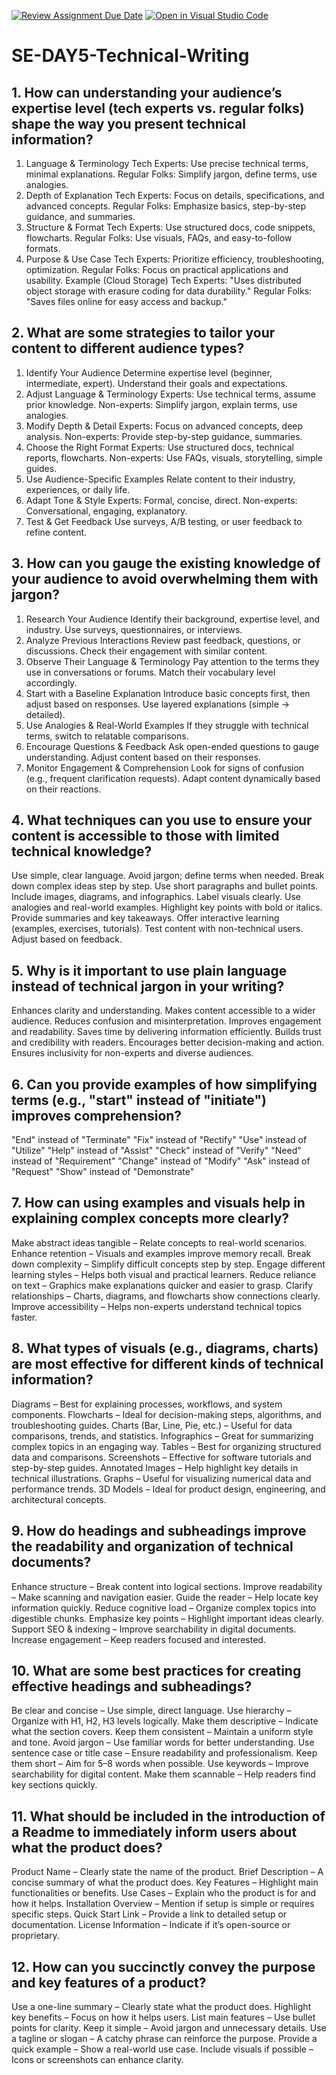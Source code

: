 [![Review Assignment Due Date](https://classroom.github.com/assets/deadline-readme-button-22041afd0340ce965d47ae6ef1cefeee28c7c493a6346c4f15d667ab976d596c.svg)](https://classroom.github.com/a/zsAR-pyY)
[![Open in Visual Studio Code](https://classroom.github.com/assets/open-in-vscode-2e0aaae1b6195c2367325f4f02e2d04e9abb55f0b24a779b69b11b9e10269abc.svg)](https://classroom.github.com/online_ide?assignment_repo_id=18594884&assignment_repo_type=AssignmentRepo)
# SE-DAY5-Technical-Writing
## 1. How can understanding your audience’s expertise level (tech experts vs. regular folks) shape the way you present technical information?
  1. Language & Terminology
Tech Experts: Use precise technical terms, minimal explanations.
Regular Folks: Simplify jargon, define terms, use analogies.
2. Depth of Explanation
Tech Experts: Focus on details, specifications, and advanced concepts.
Regular Folks: Emphasize basics, step-by-step guidance, and summaries.
3. Structure & Format
Tech Experts: Use structured docs, code snippets, flowcharts.
Regular Folks: Use visuals, FAQs, and easy-to-follow formats.
4. Purpose & Use Case
Tech Experts: Prioritize efficiency, troubleshooting, optimization.
Regular Folks: Focus on practical applications and usability.
Example (Cloud Storage)
Tech Experts: "Uses distributed object storage with erasure coding for data durability."
Regular Folks: "Saves files online for easy access and backup."
## 2. What are some strategies to tailor your content to different audience types?
  1. Identify Your Audience
Determine expertise level (beginner, intermediate, expert).
Understand their goals and expectations.
2. Adjust Language & Terminology
Experts: Use technical terms, assume prior knowledge.
Non-experts: Simplify jargon, explain terms, use analogies.
3. Modify Depth & Detail
Experts: Focus on advanced concepts, deep analysis.
Non-experts: Provide step-by-step guidance, summaries.
4. Choose the Right Format
Experts: Use structured docs, technical reports, flowcharts.
Non-experts: Use FAQs, visuals, storytelling, simple guides.
5. Use Audience-Specific Examples
Relate content to their industry, experiences, or daily life.
6. Adapt Tone & Style
Experts: Formal, concise, direct.
Non-experts: Conversational, engaging, explanatory.
7. Test & Get Feedback
Use surveys, A/B testing, or user feedback to refine content.
## 3. How can you gauge the existing knowledge of your audience to avoid overwhelming them with jargon?
  1. Research Your Audience
Identify their background, expertise level, and industry.
Use surveys, questionnaires, or interviews.
2. Analyze Previous Interactions
Review past feedback, questions, or discussions.
Check their engagement with similar content.
3. Observe Their Language & Terminology
Pay attention to the terms they use in conversations or forums.
Match their vocabulary level accordingly.
4. Start with a Baseline Explanation
Introduce basic concepts first, then adjust based on responses.
Use layered explanations (simple → detailed).
5. Use Analogies & Real-World Examples
If they struggle with technical terms, switch to relatable comparisons.
6. Encourage Questions & Feedback
Ask open-ended questions to gauge understanding.
Adjust content based on their responses.
7. Monitor Engagement & Comprehension
Look for signs of confusion (e.g., frequent clarification requests).
Adapt content dynamically based on their reactions.
## 4. What techniques can you use to ensure your content is accessible to those with limited technical knowledge?
  Use simple, clear language.
Avoid jargon; define terms when needed.
Break down complex ideas step by step.
Use short paragraphs and bullet points.
Include images, diagrams, and infographics.
Label visuals clearly.
Use analogies and real-world examples.
Highlight key points with bold or italics.
Provide summaries and key takeaways.
Offer interactive learning (examples, exercises, tutorials).
Test content with non-technical users.
Adjust based on feedback.
## 5. Why is it important to use plain language instead of technical jargon in your writing?
  Enhances clarity and understanding.
Makes content accessible to a wider audience.
Reduces confusion and misinterpretation.
Improves engagement and readability.
Saves time by delivering information efficiently.
Builds trust and credibility with readers.
Encourages better decision-making and action.
Ensures inclusivity for non-experts and diverse audiences.
## 6. Can you provide examples of how simplifying terms (e.g., "start" instead of "initiate") improves comprehension?
"End" instead of "Terminate"
"Fix" instead of "Rectify"
"Use" instead of "Utilize"
"Help" instead of "Assist"
"Check" instead of "Verify"
"Need" instead of "Requirement"
"Change" instead of "Modify"
"Ask" instead of "Request"
"Show" instead of "Demonstrate"
## 7. How can using examples and visuals help in explaining complex concepts more clearly?
  Make abstract ideas tangible – Relate concepts to real-world scenarios.
Enhance retention – Visuals and examples improve memory recall.
Break down complexity – Simplify difficult concepts step by step.
Engage different learning styles – Helps both visual and practical learners.
Reduce reliance on text – Graphics make explanations quicker and easier to grasp.
Clarify relationships – Charts, diagrams, and flowcharts show connections clearly.
Improve accessibility – Helps non-experts understand technical topics faster.
## 8. What types of visuals (e.g., diagrams, charts) are most effective for different kinds of technical information?
  Diagrams – Best for explaining processes, workflows, and system components.
Flowcharts – Ideal for decision-making steps, algorithms, and troubleshooting guides.
Charts (Bar, Line, Pie, etc.) – Useful for data comparisons, trends, and statistics.
Infographics – Great for summarizing complex topics in an engaging way.
Tables – Best for organizing structured data and comparisons.
Screenshots – Effective for software tutorials and step-by-step guides.
Annotated Images – Help highlight key details in technical illustrations.
Graphs – Useful for visualizing numerical data and performance trends.
3D Models – Ideal for product design, engineering, and architectural concepts.
## 9. How do headings and subheadings improve the readability and organization of technical documents?
  Enhance structure – Break content into logical sections.
Improve readability – Make scanning and navigation easier.
Guide the reader – Help locate key information quickly.
Reduce cognitive load – Organize complex topics into digestible chunks.
Emphasize key points – Highlight important ideas clearly.
Support SEO & indexing – Improve searchability in digital documents.
Increase engagement – Keep readers focused and interested.
## 10. What are some best practices for creating effective headings and subheadings?
  Be clear and concise – Use simple, direct language.
Use hierarchy – Organize with H1, H2, H3 levels logically.
Make them descriptive – Indicate what the section covers.
Keep them consistent – Maintain a uniform style and tone.
Avoid jargon – Use familiar words for better understanding.
Use sentence case or title case – Ensure readability and professionalism.
Keep them short – Aim for 5–8 words when possible.
Use keywords – Improve searchability for digital content.
Make them scannable – Help readers find key sections quickly.
## 11. What should be included in the introduction of a Readme to immediately inform users about what the product does?
  Product Name – Clearly state the name of the product.
Brief Description – A concise summary of what the product does.
Key Features – Highlight main functionalities or benefits.
Use Cases – Explain who the product is for and how it helps.
Installation Overview – Mention if setup is simple or requires specific steps.
Quick Start Link – Provide a link to detailed setup or documentation.
License Information – Indicate if it’s open-source or proprietary.
## 12. How can you succinctly convey the purpose and key features of a product?
  Use a one-line summary – Clearly state what the product does.
Highlight key benefits – Focus on how it helps users.
List main features – Use bullet points for clarity.
Keep it simple – Avoid jargon and unnecessary details.
Use a tagline or slogan – A catchy phrase can reinforce the purpose.
Provide a quick example – Show a real-world use case.
Include visuals if possible – Icons or screenshots can enhance clarity.
